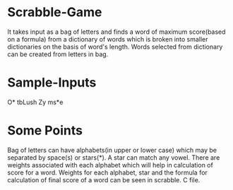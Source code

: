 # Scrabble-Game

It takes input as a bag of letters and finds a word of maximum score(based on a formula) from a dictionary of words which is broken into smaller dictionaries on the basis of word's length.
Words selected from dictionary can be created from letters in bag.


# Sample-Inputs
  O* tbLush 
  Zy ms*e


# Some Points
  Bag of letters can have alphabets(in upper or lower case) which may be separated by space(s) or stars(*).
  A star can match any vowel. 
  There are weights associated with each alphabet which will help in calculation of score for a word. 
  Weights for each alphabet, star and the formula for calculation of final score of a word can be seen in scrabble. C file.
